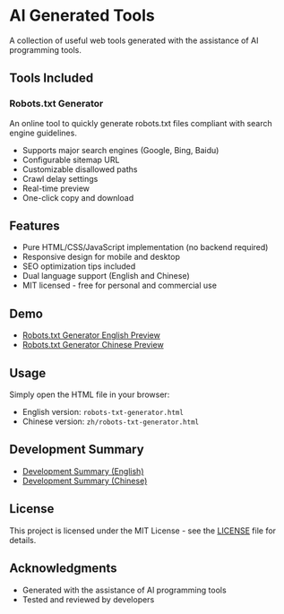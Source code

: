 # AI Generated Tools

A collection of useful web tools generated with the assistance of AI programming tools.

## Tools Included

### Robots.txt Generator
An online tool to quickly generate robots.txt files compliant with search engine guidelines.
- Supports major search engines (Google, Bing, Baidu)
- Configurable sitemap URL
- Customizable disallowed paths
- Crawl delay settings
- Real-time preview
- One-click copy and download

## Features
- Pure HTML/CSS/JavaScript implementation (no backend required)
- Responsive design for mobile and desktop
- SEO optimization tips included
- Dual language support (English and Chinese)
- MIT licensed - free for personal and commercial use

## Demo
- [Robots.txt Generator English Preview](https://sparktoai.com/ai-generated-tools/robots-txt-generator.html)
- [Robots.txt Generator Chinese Preview](https://sparktoai.com/zh/ai-generated-tools/robots-txt-generator.html)

## Usage
Simply open the HTML file in your browser:
- English version: `robots-txt-generator.html`
- Chinese version: `zh/robots-txt-generator.html`

## Development Summary
- [Development Summary (English)](https://sparktoai.com/articles/robots-txt-generator.html)
- [Development Summary (Chinese)](https://sparktoai.com/zh/articles/robots-txt-generator.html)

## License
This project is licensed under the MIT License - see the [LICENSE](LICENSE) file for details.

## Acknowledgments
- Generated with the assistance of AI programming tools
- Tested and reviewed by developers